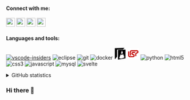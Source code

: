 #### Connect with me:

[<img height="24" width="24" src="https://cdn.jsdelivr.net/npm/simple-icons@v3/icons/linkedin.svg" />](https://www.linkedin.com/in/matthias-bartsch-b6468696/)
[<img height="24" width="24" src="https://cdn.jsdelivr.net/npm/simple-icons@v3/icons/twitter.svg" />](https://www.twitter.com/MBartsch)
[<img height="24" width="24" src="https://cdn.jsdelivr.net/npm/simple-icons@v3/icons/codewars.svg" />](https://www.codewars.com/users/MBartsch71)
[<img height="24" width="24" src="https://cdn.jsdelivr.net/npm/simple-icons@v3/icons/sap.svg" />](https://people.sap.com/mbartsch71ch)

#### Languages and tools:

[<img height="24" width="24" src="Bartsch71/MBartsch71/icons/vscode-insiders.svg" alt="vscode-insiders"/>]()
<img height="24" width="24" src="cons/eclipseide.svg" alt="eclipse"/>
<img src="https://www.vectorlogo.zone/logos/git-scm/git-scm-icon.svg" alt="git" width="32" height="32"/>
<img src="https://devicons.github.io/devicon/devicon.git/icons/docker/docker-original-wordmark.svg" alt="docker" width="32" height="32"/>
<img src="icons/abap.svg" alt="abap" width="32" height="32"/>
<img src="icons/lisp.svg" alt="lisp" width="32" height="32"/>
<img src="https://devicons.github.io/devicon/devicon.git/icons/python/python-original.svg" alt="python" width="32" height="32"/>
<img src="https://devicons.github.io/devicon/devicon.git/icons/html5/html5-original-wordmark.svg" alt="html5" width="32" height="32"/>
<img src="https://devicons.github.io/devicon/devicon.git/icons/css3/css3-original-wordmark.svg" alt="css3" width="32" height="32"/>
<img src="https://devicons.github.io/devicon/devicon.git/icons/javascript/javascript-original.svg" alt="javascript" width="32" height="32"/>
<img src="https://devicons.github.io/devicon/devicon.git/icons/mysql/mysql-original-wordmark.svg" alt="mysql" width="32" height="32"/>
<img src="https://upload.wikimedia.org/wikipedia/commons/thumb/1/1b/Svelte_Logo.svg/498px-Svelte_Logo.svg.png" alt="svelte" width="32" height="32"/>

<details>
<summary>GitHub statistics</summary>
<p>&nbsp;<img align="center" src="https://github-readme-stats.vercel.app/api?username=mbartsch71&show_icons=true" alt="mbartsch71" /></p>
</details>

### Hi there 👋

<!--
**MBartsch71/MBartsch71** is a ✨ _special_ ✨ repository because its `README.md` (this file) appears on your GitHub profile.

Here are some ideas to get you started:

- 🔭 I’m currently working on ...
- 🌱 I’m currently learning ...
- 👯 I’m looking to collaborate on ...
- 🤔 I’m looking for help with ...
- 💬 Ask me about ...
- 📫 How to reach me: ...
- 😄 Pronouns: ...
- ⚡ Fun fact: ...
-->
